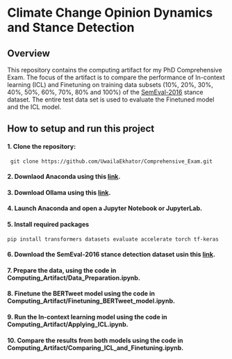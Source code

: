 # Climate Change Opinion Dynamics and Stance Detection


## Overview
This repository contains the computing artifact for my PhD Comprehensive Exam. The focus of the artifact is to compare the performance of In-context learning (ICL) and Finetuning on training data subsets (10%, 20%, 30%, 40%, 50%, 60%, 70%, 80% and 100%) of the [SemEval-2016](https://www.saifmohammad.com/WebPages/StanceDataset.htm) stance dataset. The entire test data set is used to evaluate the Finetuned model and the ICL model.


## How to setup and run this project
#### 1. Clone the repository:
   ```
    git clone https://github.com/UwailaEkhator/Comprehensive_Exam.git
   ```

#### 2. Downlaod Anaconda using this [link](https://www.anaconda.com/download).

#### 3. Download Ollama using this [link]([https://www.anaconda.com/download](https://github.com/ollama/ollama)).

#### 4. Launch Anaconda and open a Jupyter Notebook or JupyterLab.

#### 5. Install required packages
   ```
   pip install transformers datasets evaluate accelerate torch tf-keras
   ```
#### 6. Download the SemEval-2016 stance detection dataset usin this [link](https://www.saifmohammad.com/WebPages/StanceDataset.htm).

#### 7. Prepare the data, using the code in Computing_Artifact/Data_Preparation.ipynb.

#### 8. Finetune the BERTweet model using the code in Computing_Artifact/Finetuning_BERTweet_model.ipynb.

#### 9. Run the In-context learning model using the code in Computing_Artifact/Applying_ICL.ipynb.

#### 10. Compare the results from both models using the code in Computing_Artifact/Comparing_ICL_and_Finetuning.ipynb.



